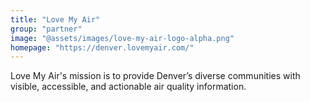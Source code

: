 ```yaml
---
title: "Love My Air"
group: "partner"
image: "@assets/images/love-my-air-logo-alpha.png"
homepage: "https://denver.lovemyair.com/"
---
```


Love My Air's mission is to provide Denver’s diverse communities with visible, accessible, and actionable air quality information.
